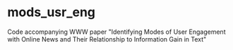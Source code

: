 # mods_usr_eng
Code accompanying WWW paper "Identifying Modes of User Engagement with Online News and Their Relationship to Information Gain in Text"
